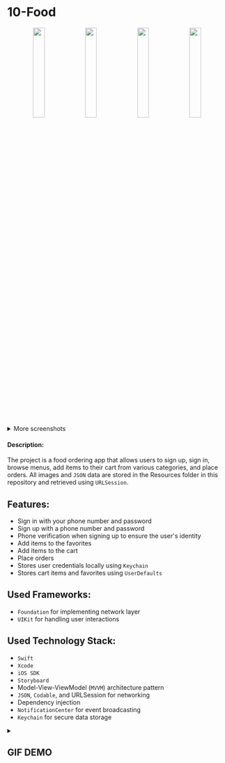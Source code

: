 # 10-Food

<p align=center>
  <img width=23% src="https://user-images.githubusercontent.com/80542175/227005493-c468fc9e-1482-42cd-9370-ae862eae6fab.png">
  <img width=23% src="https://user-images.githubusercontent.com/80542175/227005500-30d61954-5165-4e42-891d-403249135953.png">
  <img width=23% src="https://user-images.githubusercontent.com/80542175/227005503-04e3d00e-66eb-44bd-b2d8-0a27c3965d92.png">
  <img width=23% src="https://user-images.githubusercontent.com/80542175/227005505-02279d9d-fd72-4581-abe3-ba84eb9f656f.png">
</p>

<details><summary>More screenshots</summary>
  <p align=center>
    <img width=27% src="https://user-images.githubusercontent.com/80542175/227006373-c3b5572e-9a15-4a12-b738-a2f2c8b1c74b.png">
    <img width=27% src="https://user-images.githubusercontent.com/80542175/227006366-ac01062a-a377-4c34-865c-6889488a7e91.png">
    <img width=27% src="https://user-images.githubusercontent.com/80542175/227006370-255dc47a-c8b3-492a-883e-ffae86450790.png">
  </p>
</details>

#### Description:

The project is a food ordering app that allows users to sign up, sign in, browse menus, add items to their cart from various categories, and place orders. All images and `JSON` data are stored in the Resources folder in this repository and retrieved using `URLSession`. 

## Features:

- Sign in with your phone number and password
- Sign up with a phone number and password
- Phone verification when signing up to ensure the user's identity
- Add items to the favorites
- Add items to the cart
- Place orders
- Stores user credentials locally using `Keychain`
- Stores cart items and favorites using `UserDefaults`

## Used Frameworks:

- `Foundation` for implementing network layer
- `UIKit` for handling user interactions

## Used Technology Stack:

- `Swift`
- `Xcode`
- `iOS SDK`
- `Storyboard`
- Model-View-ViewModel (`MVVM`) architecture pattern
- `JSON`, `Codable`, and URLSession for networking 
- Dependency injection
- `NotificationCenter` for event broadcasting
- `Keychain` for secure data storage

<details><summary><h2>GIF DEMO</h2></summary>
  <p align=center>
    <img width=30% src="https://user-images.githubusercontent.com/80542175/215476771-ba4a5ec3-d595-48ef-96a2-79e2411c25d7.gif">
    <img width=30% src="https://user-images.githubusercontent.com/80542175/215476812-ee4f4d9b-1d1a-4d92-a692-7b1c7e9d984c.gif">
    <img width=30% src="https://user-images.githubusercontent.com/80542175/215476820-f95bcfc1-4b08-46a2-ac04-68a7f9460673.gif">
  </p>
  <p align=center>
    <img width=30% src="https://user-images.githubusercontent.com/80542175/215476832-2df1eaea-ea5f-49c7-8830-451089160662.gif">
    <img width=30% src="https://user-images.githubusercontent.com/80542175/215476833-6abbed32-3d47-4f47-b2b3-226772c19be5.gif">
    <img width=30% src="https://user-images.githubusercontent.com/80542175/215476840-25ea278a-abde-404d-bc11-519d759e51fd.gif">
  </p>
</details>


